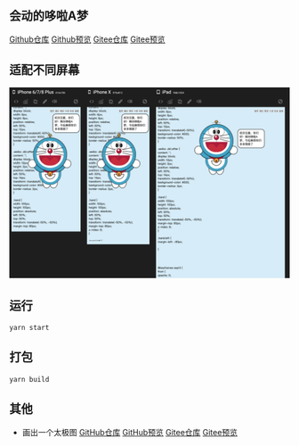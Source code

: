 ## 
## 会动的哆啦A梦
[Github仓库](https://github.com/dengzhixin/doraemon)
[Github预览](https://dengzhixin.github.io/doraemon/dist/index.html)
[Gitee仓库](https://gitee.com/dengzhixin/doraemon)
[Gitee预览](http://dengzhixin.gitee.io/doraemon/)
## 适配不同屏幕
![](static/view.png)
## 运行
```$xslt
yarn start
```
## 打包
```$xslt
yarn build
```
## 其他
* 画出一个太极图
[GitHub仓库](https://github.com/dengzhixin/Tai-Chi)
[GitHub预览](https://dengzhixin.github.io/Tai-Chi/)
[Gitee仓库](https://github.com/dengzhixin/Tai-Chi)
[Gitee预览](https://dengzhixin.gitee.io/tai-chi/)
